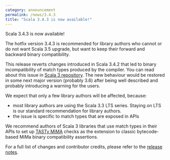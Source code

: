 ```yaml
---
category: announcement
permalink: /news/3.4.3
title: "Scala 3.4.3 is now available!"
---
```

Scala 3.4.3 is now available!

The hotfix version 3.4.3 is recommended for library authors who cannot or do not want Scala 3.5 upgrade, but want to keep their forward and backward binary compatibility.

This release reverts changes introduced in Scala 3.4.2 that led to binary incompatibility of match types produced by the compiler. You can read about this issue in [Scala 3 repository](https://github.com/scala/scala3/issues/21258). The new behaviour would be restored in some next major version (probably 3.6) after being well described and probably introducing a warning for the users.

We expect that only a few library authors will be affected, because:

- most library authors are using the Scala 3.3 LTS series. Staying on LTS is our standard recommendation for library authors.
- the issue is specific to match types that are exposed in APIs

We recommend authors of Scala 3 libraries that use match types in their APIs to set up [TASTy MiMA](https://github.com/scalacenter/tasty-mima) checks as the extension to classic bytecode-based MiMa binary compatibility assertions.

For a full list of changes and contributor credits, please refer to the [release notes](https://github.com/scala/scala3/releases/tag/3.4.3).
